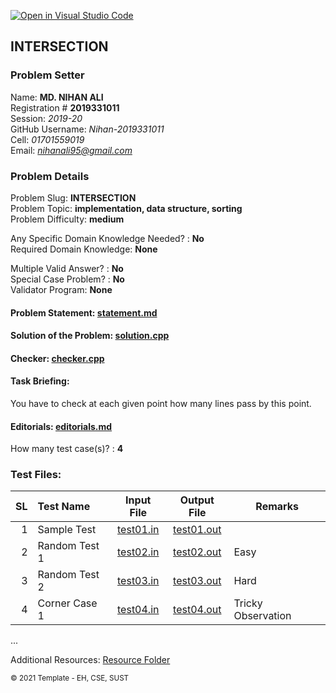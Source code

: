 [![Open in Visual Studio Code](https://classroom.github.com/assets/open-in-vscode-f059dc9a6f8d3a56e377f745f24479a46679e63a5d9fe6f495e02850cd0d8118.svg)](https://classroom.github.com/online_ide?assignment_repo_id=6441322&assignment_repo_type=AssignmentRepo)
## INTERSECTION

### Problem Setter


Name:  **MD. NIHAN ALI**         
Registration # **2019331011**            
Session: *2019-20*            
GitHub Username: *Nihan-2019331011*               
Cell: *01701559019*                      
Email: *nihanali95@gmail.com*  

### Problem Details

Problem Slug: **INTERSECTION**       
Problem Topic: **implementation, data structure, sorting**    
Problem Difficulty: **medium**        

Any Specific Domain Knowledge Needed? : **No**    
Required Domain Knowledge: **None**    

Multiple Valid Answer? : **No**       
Special Case Problem? : **No**   
Validator Program: **None**     

#### Problem Statement: [statement.md](statement.md)    
#### Solution of the Problem: [solution.cpp](solution.cpp)

#### Checker: [checker.cpp](checker.cpp)    
   

#### Task Briefing:      
You have to check at each given point how many lines pass by this point.

#### Editorials: [editorials.md](editorials.md)      

How many test case(s)? : **4**

### Test Files:          

|SL| Test Name| Input File| Output File|Remarks|
|-:|:---------|:---------:|:----------:|-------|
|1 | Sample Test| [test01.in](tests/test01.in)|[test01.out](tests/test01.out)||
|2 | Random Test 1| [test02.in](tests/test02.in)|[test02.out](tests/test02.out)|Easy|
|3 | Random Test 2| [test03.in](tests/test03.in)|[test03.out](tests/test03.out)|Hard|
|4 | Corner Case 1| [test04.in](tests/test04.in)|[test04.out](tests/test04.out)|Tricky Observation|
...

Additional Resources: [Resource Folder](resources/)       
   

<small>&copy; 2021 Template - EH, CSE, SUST</small>  
